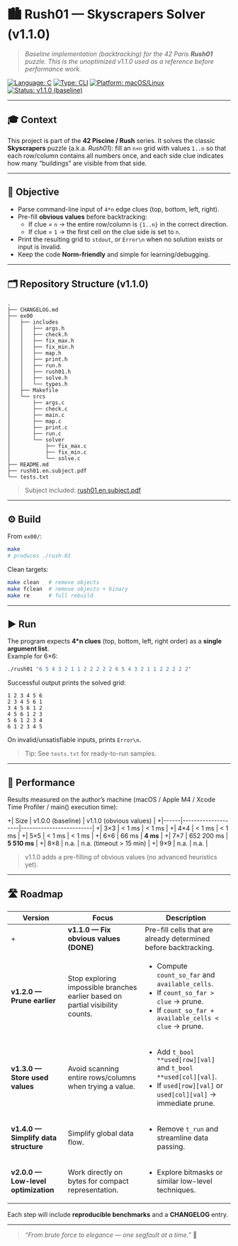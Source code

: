 # 🏙️ Rush01 — Skyscrapers Solver (v1.1.0)

> _Baseline implementation (backtracking) for the 42 Paris **Rush01** puzzle. This is the unoptimized v1.1.0 used as a reference before performance work._

[![Language: C](https://img.shields.io/badge/language-C-lightgrey)](https://en.wikipedia.org/wiki/C_(programming_language))
[![Type: CLI](https://img.shields.io/badge/type-CLI-8b949e)]()
[![Platform: macOS/Linux](https://img.shields.io/badge/platform-macOS%20%26%20Linux-blue)](https://en.wikipedia.org/wiki/Unix-like)
[![Status: v1.1.0 (baseline)](https://img.shields.io/badge/status-v1.1.0%20baseline-darkgreen)]()

---

## 🎓 Context

This project is part of the **42 Piscine / Rush** series. It solves the classic **Skyscrapers** puzzle (a.k.a. _Rush01_): fill an `n×n` grid with values `1..n` so that each row/column contains all numbers once, and each side clue indicates how many “buildings” are visible from that side.

---

## 🎯 Objective

- Parse command-line input of `4*n` edge clues (top, bottom, left, right).
- Pre-fill **obvious values** before backtracking:
	- If clue = `n` → the entire row/column is `{1..n}` in the correct direction.
	- If clue = `1` → the first cell on the clue side is set to `n`.
- Print the resulting grid to `stdout`, or `Error\n` when no solution exists or input is invalid.
- Keep the code **Norm-friendly** and simple for learning/debugging.

---

## 🗂️ Repository Structure (v1.1.0)

```
.
├── CHANGELOG.md
├── ex00
│   ├── includes
│   │   ├── args.h
│   │   ├── check.h
│   │   ├── fix_max.h
│   │   ├── fix_min.h
│   │   ├── map.h
│   │   ├── print.h
│   │   ├── run.h
│   │   ├── rush01.h
│   │   ├── solve.h
│   │   └── types.h
│   ├── Makefile
│   └── srcs
│       ├── args.c
│       ├── check.c
│       ├── main.c
│       ├── map.c
│       ├── print.c
│       ├── run.c
│       └── solver
│           ├── fix_max.c
│           ├── fix_min.c
│           └── solve.c
├── README.md
├── rush01.en.subject.pdf
└── tests.txt
```

> Subject included: [rush01.en.subject.pdf](./rush01.en.subject.pdf)

---

## ⚙️ Build

From `ex00/`:

```bash
make
# produces ./rush-01
```

Clean targets:
```bash
make clean   # remove objects
make fclean  # remove objects + binary
make re      # full rebuild
```

---

## ▶️ Run

The program expects **4*n clues** (top, bottom, left, right order) as a **single argument list**.  
Example for 6×6:
```bash
./rush01 "6 5 4 3 2 1 1 2 2 2 2 2 6 5 4 3 2 1 1 2 2 2 2 2"
```

Successful output prints the solved grid:
```
1 2 3 4 5 6
2 3 4 5 6 1
3 4 5 6 1 2
4 5 6 1 2 3
5 6 1 2 3 4
6 1 2 3 4 5
```

On invalid/unsatisfiable inputs, prints `Error\n`.

> Tip: See `tests.txt` for ready-to-run samples.

---

## 🧪 Performance

Results measured on the author’s machine (macOS / Apple M4 / Xcode Time Profiler / main() execution time):

+| Size | v1.0.0 (baseline) | v1.1.0 (obvious values) |
+|------|--------------------|-------------------------|
+| 3×3  | < 1 ms             | < 1 ms                  |
+| 4×4  | < 1 ms             | < 1 ms                  |
+| 5×5  | < 1 ms             | < 1 ms                  |
+| 6×6  | 66 ms              | **4 ms**                |
+| 7×7  | 652 200 ms         | **5 510 ms**            |
+| 8×8  | n.a.               | n.a. (timeout > 15 min) |
+| 9×9  | n.a.               | n.a.                    |

> v1.1.0 adds a pre-filling of obvious values (no advanced heuristics yet).

---

## 🛣️ Roadmap

| Version | Focus | Description |
|----------|--------|-------------|
+| **v1.1.0 — Fix obvious values (DONE)** | Pre-fill cells that are already determined before backtracking. | <ul><li>Added `t_bool **fixed[row][col]`.</li><li>If clue = *n* → row/column = {1..n} (sens correct).</li><li>If clue = 1 → première case côté indice = *n*.</li></ul> |
| **v1.2.0 — Prune earlier** | Stop exploring impossible branches earlier based on partial visibility counts. | <ul><li>Compute `count_so_far` and `available_cells`.</li><li>If `count_so_far > clue` → prune.</li><li>If `count_so_far + available_cells < clue` → prune.</li></ul> |
| **v1.3.0 — Store used values** | Avoid scanning entire rows/columns when trying a value. | <ul><li>Add `t_bool **used[row][val]` and `t_bool **used[col][val]`.</li><li>If `used[row][val]` or `used[col][val]` → immediate prune.</li></ul> |
| **v1.4.0 — Simplify data structure** | Simplify global data flow. | <ul><li>Remove `t_run` and streamline data passing.</li></ul> |
| **v2.0.0 — Low-level optimization** | Work directly on bytes for compact representation. | <ul><li>Explore bitmasks or similar low-level techniques.</li></ul> |

Each step will include **reproducible benchmarks** and a **CHANGELOG** entry.

---

> _“From brute force to elegance — one segfault at a time.”_ 🧠
